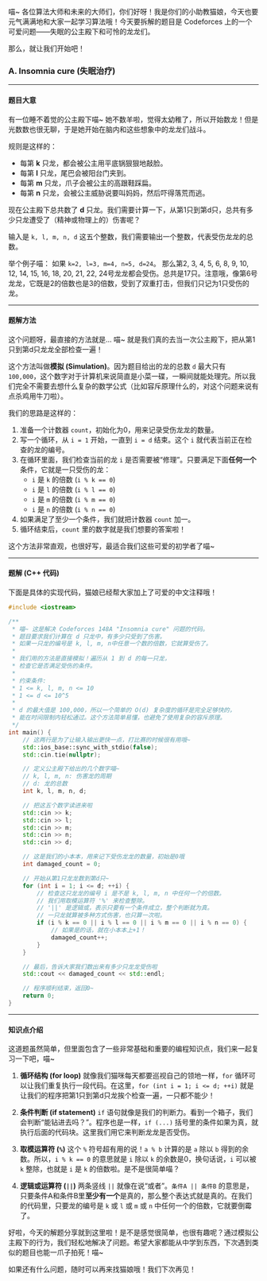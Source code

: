 喵~ 各位算法大师和未来的大师们，你们好呀！我是你们的小助教猫娘，今天也要元气满满地和大家一起学习算法哦！今天要拆解的题目是 Codeforces 上的一个可爱问题——失眠的公主殿下和可怜的龙龙们。

那么，就让我们开始吧！

### A. Insomnia cure (失眠治疗)

---

#### 题目大意

有一位睡不着觉的公主殿下喵~ 她不数羊啦，觉得太幼稚了，所以开始数龙！但是光数数也很无聊，于是她开始在脑内和这些想象中的龙龙们战斗。

规则是这样的：
*   每第 **k** 只龙，都会被公主用平底锅狠狠地敲脸。
*   每第 **l** 只龙，尾巴会被阳台门夹到。
*   每第 **m** 只龙，爪子会被公主的高跟鞋踩扁。
*   每第 **n** 只龙，会被公主威胁说要叫妈妈，然后吓得落荒而逃。

现在公主殿下总共数了 **d** 只龙。我们需要计算一下，从第1只到第d只，总共有多少只龙遭受了（精神或物理上的）伤害呢？

输入是 `k, l, m, n, d` 这五个整数，我们需要输出一个整数，代表受伤龙龙的总数。

举个例子喵：
如果 `k=2, l=3, m=4, n=5, d=24`。
那么第2, 3, 4, 5, 6, 8, 9, 10, 12, 14, 15, 16, 18, 20, 21, 22, 24号龙龙都会受伤。总共是17只。注意哦，像第6号龙龙，它既是2的倍数也是3的倍数，受到了双重打击，但我们只记为1只受伤的龙。

---

#### 题解方法

这个问题呀，最直接的方法就是... 喵~ 就是我们真的去当一次公主殿下，把从第1只到第d只龙龙全部检查一遍！

这个方法叫做**模拟 (Simulation)**。因为题目给出的龙的总数 `d` 最大只有 `100,000`，这个数字对于计算机来说简直是小菜一碟，一瞬间就能处理完。所以我们完全不需要去想什么复杂的数学公式（比如容斥原理什么的，对这个问题来说有点杀鸡用牛刀啦）。

我们的思路是这样的：
1.  准备一个计数器 `count`，初始化为0，用来记录受伤龙龙的数量。
2.  写一个循环，从 `i = 1` 开始，一直到 `i = d` 结束。这个 `i` 就代表当前正在检查的龙的编号。
3.  在循环里面，我们检查当前的龙 `i` 是否需要被“修理”。只要满足下面**任何一个**条件，它就是一只受伤的龙：
    *   `i` 是 `k` 的倍数 (`i % k == 0`)
    *   `i` 是 `l` 的倍数 (`i % l == 0`)
    *   `i` 是 `m` 的倍数 (`i % m == 0`)
    *   `i` 是 `n` 的倍数 (`i % n == 0`)
4.  如果满足了至少一个条件，我们就把计数器 `count` 加一。
5.  循环结束后，`count` 里的数字就是我们想要的答案啦！

这个方法非常直观，也很好写，最适合我们这些可爱的初学者了喵~

---

#### 题解 (C++ 代码)

下面是具体的实现代码，猫娘已经帮大家加上了可爱的中文注释哦！

```cpp
#include <iostream>

/**
 * 喵~ 这是解决 Codeforces 148A "Insomnia cure" 问题的代码。
 * 题目要求我们计算在 d 只龙中，有多少只受到了伤害。
 * 如果一只龙的编号是 k, l, m, n中任意一个数的倍数，它就算受伤了。
 *
 * 我们用的方法是直接模拟！遍历从 1 到 d 的每一只龙，
 * 检查它是否满足受伤的条件。
 *
 * 约束条件:
 * 1 <= k, l, m, n <= 10
 * 1 <= d <= 10^5
 *
 * d 的最大值是 100,000，所以一个简单的 O(d) 复杂度的循环是完全足够快的，
 * 能在时间限制内轻松通过。这个方法简单易懂，也避免了使用复杂的容斥原理。
 */
int main() {
    // 这两行是为了让输入输出更快一点，打比赛的时候很有用哦~
    std::ios_base::sync_with_stdio(false);
    std::cin.tie(nullptr);

    // 定义公主殿下给出的几个数字喵~
    // k, l, m, n: 伤害龙的周期
    // d: 龙的总数
    int k, l, m, n, d;

    // 把这五个数字读进来啦
    std::cin >> k;
    std::cin >> l;
    std::cin >> m;
    std::cin >> n;
    std::cin >> d;

    // 这是我们的小本本，用来记下受伤龙龙的数量，初始是0哦
    int damaged_count = 0;

    // 开始从第1只龙龙数到第d只~
    for (int i = 1; i <= d; ++i) {
        // 检查这只龙龙的编号 i 是不是 k, l, m, n 中任何一个的倍数。
        // 我们用取模运算符 '%' 来检查整除。
        // '||' 是逻辑或，表示只要有一个条件成立，整个判断就为真。
        // 一只龙就算被多种方式伤害，也只算一次啦。
        if (i % k == 0 || i % l == 0 || i % m == 0 || i % n == 0) {
            // 如果是的话，就在小本本上+1！
            damaged_count++;
        }
    }

    // 最后，告诉大家我们数出来有多少只龙龙受伤啦
    std::cout << damaged_count << std::endl;

    // 程序顺利结束，返回0~
    return 0;
}
```

---

#### 知识点介绍

这道题虽然简单，但里面包含了一些非常基础和重要的编程知识点，我们来一起复习一下吧，喵~

1.  **循环结构 (for loop)**
    就像我们猫咪每天都要巡视自己的领地一样，`for` 循环可以让我们重复执行一段代码。在这里，`for (int i = 1; i <= d; ++i)` 就是让我们的程序把第1只到第d只龙挨个检查一遍，一只都不能少！

2.  **条件判断 (if statement)**
    `if` 语句就像是我们的判断力。看到一个箱子，我们会判断“能钻进去吗？”。程序也是一样，`if (...)` 括号里的条件如果为真，就执行后面的代码块。这里我们用它来判断龙龙是否受伤。

3.  **取模运算符 (`%`)**
    这个 `%` 符号超有用的说！`a % b` 计算的是 `a` 除以 `b` 得到的余数。所以，`i % k == 0` 的意思就是 `i` 除以 `k` 的余数是0，换句话说，`i` 可以被 `k` 整除，也就是 `i` 是 `k` 的倍数啦。是不是很简单喵？

4.  **逻辑或运算符 (`||`)**
    两条竖线 `||` 就像在说“或者”。`条件A || 条件B` 的意思是，只要条件A和条件B里**至少有一个**是真的，那么整个表达式就是真的。在我们的代码里，只要龙的编号是 `k` 或 `l` 或 `m` 或 `n` 中任何一个的倍数，它就要倒霉了。

好啦，今天的解题分享就到这里啦！是不是感觉很简单，也很有趣呢？通过模拟公主殿下的行为，我们轻松地解决了问题。希望大家都能从中学到东西，下次遇到类似的题目也能一爪子拍死！喵~

如果还有什么问题，随时可以再来找猫娘哦！我们下次再见！